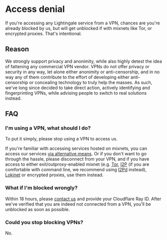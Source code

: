 # Access denial
If you're accessing any Lightingale service from a VPN, chances are you're already blocked by us, but will get unblocked if with mixnets like Tor, or encrypted proxies. That's intentional.

## Reason
We strongly support privacy and anonimity, while also highly detest the idea of fattening any commercial VPN vendor. VPNs do not offer privacy or security in any way, let alone either anonimity or anti-censorship, and in no way any of them contribute to the effort of developing either anti-censorship or concealing technology to truly help the masses. As such, we've long since decided to take direct action, actively identifying and fingerprinting VPNs, while advising people to switch to real solutions instead.

## FAQ
### I'm using a VPN, what should I do?
To put it simply, please stop using a VPN to access us.

If you're familiar with accessing services hosted on mixnets, you can access our services [via alternative means](https://ltgc.cc/about.htm#access). Or if you don't want to go through the hassle, please disconnect from your VPN, and if you have access to either exit/outproxy-enabled mixnet (e.g. [Tor](https://torproject.org/), [I2P](https://geti2p.net/) (if you are comfortable with command line, we recommend using [I2Pd](https://i2pd.website) instead), [Lokinet](https://lokinet.org) or encrypted proxies, use them instead.

### What if I'm blocked wrongly?
Within 18 hours, please [contact us](https://ltgc.cc/about.htm) and provide your Cloudflare Ray ID. After we've verified that you are indeed not connected from a VPN, you'll be unblocked as soon as possible.

### Could you stop blocking VPNs?
No.